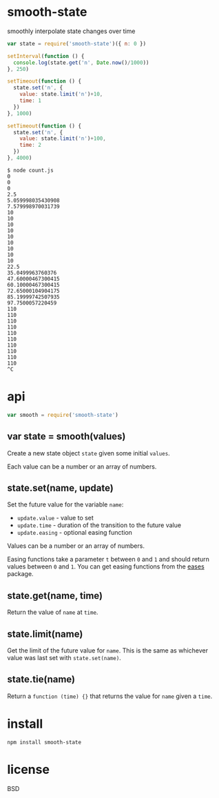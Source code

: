 # smooth-state

smoothly interpolate state changes over time

``` js
var state = require('smooth-state')({ n: 0 })

setInterval(function () {
  console.log(state.get('n', Date.now()/1000))
}, 250)

setTimeout(function () {
  state.set('n', {
    value: state.limit('n')+10,
    time: 1
  })
}, 1000)

setTimeout(function () {
  state.set('n', {
    value: state.limit('n')+100,
    time: 2
  })
}, 4000)
```

```
$ node count.js 
0
0
0
2.5
5.059998035430908
7.579998970031739
10
10
10
10
10
10
10
10
10
22.5
35.0499963760376
47.60000467300415
60.10000467300415
72.65000104904175
85.19999742507935
97.7500057220459
110
110
110
110
110
110
110
110
110
110
^C
```

# api

``` js
var smooth = require('smooth-state')
```

## var state = smooth(values)

Create a new state object `state` given some initial `values`.

Each value can be a number or an array of numbers.

## state.set(name, update)

Set the future value for the variable `name`:

* `update.value` - value to set
* `update.time` - duration of the transition to the future value
* `update.easing` - optional easing function

Values can be a number or an array of numbers.

Easing functions take a parameter `t` between `0` and `1` and should return
values between `0` and `1`. You can get easing functions from the [eases][1]
package.

[1]: https://www.npmjs.com/package/eases

## state.get(name, time)

Return the value of `name` at `time`.

## state.limit(name)

Get the limit of the future value for `name`. This is the same as whichever
value was last set with `state.set(name)`.

## state.tie(name)

Return a `function (time) {}` that returns the value for `name` given a `time`.

# install

```
npm install smooth-state
```

# license

BSD
